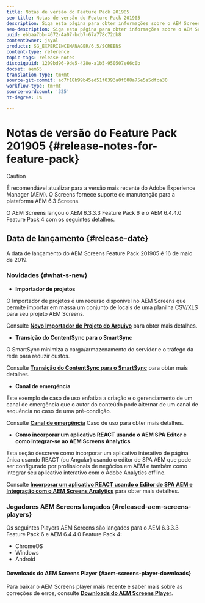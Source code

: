 ```yaml
---
title: Notas de versão do Feature Pack 201905
seo-title: Notas de versão do Feature Pack 201905
description: Siga esta página para obter informações sobre o AEM Screens Feature Pack 201905 lançado em 16 de maio de 2019.
seo-description: Siga esta página para obter informações sobre o AEM Screens Feature Pack 201905 lançado em 16 de maio de 2019.
uuid: ebbaa7bb-4672-4a07-bcb7-67a778c72db8
contentOwner: jsyal
products: SG_EXPERIENCEMANAGER/6.5/SCREENS
content-type: reference
topic-tags: release-notes
discoiquuid: 1209bd96-9de5-428e-a1b5-950507e66c0b
docset: aem65
translation-type: tm+mt
source-git-commit: ad7f18b99b45ed51f0393a0f608a75e5a5dfca30
workflow-type: tm+mt
source-wordcount: '325'
ht-degree: 1%

---
```



# Notas de versão do Feature Pack 201905 {#release-notes-for-feature-pack}

>[!CAUTION]
>
>É recomendável atualizar para a versão mais recente do Adobe Experience Manager (AEM). O Screens fornece suporte de manutenção para a plataforma AEM 6.3 Screens.

O AEM Screens lançou o AEM 6.3.3.3 Feature Pack 6 e o AEM 6.4.4.0 Feature Pack 4 com os seguintes detalhes.

## Data de lançamento {#release-date}

A data de lançamento do AEM Screens Feature Pack 201905 é 16 de maio de 2019.

### Novidades {#what-s-new}

* **Importador de projetos**

O Importador de projetos é um recurso disponível no AEM Screens que permite importar em massa um conjunto de locais de uma planilha CSV/XLS para seu projeto AEM Screens.

Consulte **[Novo Importador de Projeto do Arquivo](project-importer.md)** para obter mais detalhes.

* **Transição do ContentSync para o SmartSync**

O SmartSync minimiza a carga/armazenamento do servidor e o tráfego da rede para reduzir custos.

Consulte **[Transição do ContentSync para o SmartSync](smartsync.md)** para obter mais detalhes.

* **Canal de emergência**

Este exemplo de caso de uso enfatiza a criação e o gerenciamento de um canal de emergência que o autor do conteúdo pode alternar de um canal de sequência no caso de uma pré-condição.

Consulte **[Canal de emergência](emergency-channel.md)** Caso de uso para obter mais detalhes.

* **Como incorporar um aplicativo REACT usando o AEM SPA Editor e como Integrar-se ao AEM Screens Analytics**

Esta seção descreve como incorporar um aplicativo interativo de página única usando REACT (ou Angular) usando o editor de SPA AEM que pode ser configurado por profissionais de negócios em AEM e também como integrar seu aplicativo interativo com o Adobe Analytics offline.

Consulte **[Incorporar um aplicativo REACT usando o Editor de SPA AEM e Integração com o AEM Screens Analytics](embedding-react-app.md)** para obter mais detalhes.

### Jogadores AEM Screens lançados {#released-aem-screens-players}

Os seguintes Players AEM Screens são lançados para o AEM 6.3.3.3 Feature Pack 6 e AEM 6.4.4.0 Feature Pack 4:

* ChromeOS
* Windows
* Android

#### Downloads do AEM Screens Player {#aem-screens-player-downloads}

Para baixar o AEM Screens player mais recente e saber mais sobre as correções de erros, consulte **[Downloads do AEM Screens Player](https://download.macromedia.com/screens/)**.

